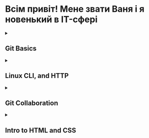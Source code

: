 # Всім привіт! Мене звати Ваня і я новенький в IT-сфері

<details>
<summary><h2>Git Basics</h2></summary>
Я пройшов 2-тижневий курс на сайті Coursera і вся інформація була для мене новою, важкою та цікавою. Здивував великий функціонал Git та GitHub. Буду використовувати всі вивчені команди в майбутньому.  
Cкріншот першого тижня: https://skr.sh/sFOPDtWvOFe?a.  
Скріншот другого тижня: https://skr.sh/sFOdeJLOz7l?a.

### learngitbranching.js.org

Основи: Introduction Sequence — https://skr.sh/sFOZqG3Mc6r?a.  
Віддалені репозиторії: Push & Pull — https://skr.sh/sFOJu0bcW3V?a.

</details>

<details>
<summary><h2>Linux CLI, and HTTP</h2></summary>

### Linux:

Інформація була цікавою. Не знаю чи буду користуватися Linux в майбутньому, але для саморозвутку згодиться.

<details>
 <summary>Перший модуль</summary>

![module 1](./task_linux_cli/module1.jpg)

</details>
<details>
 <summary>Другий модуль</summary>
 
![module 2](./task_linux_cli/module2.jpg)
</details>
<details>
 <summary>Третій модуль</summary>

![module 3](./task_linux_cli/module3.jpg)

</details>
<details>
 <summary>Четвертий модуль</summary>

![module 4](./task_linux_cli/module4.jpg)

</details>

### HTTP:

Новим для мене було використання HTTP у фреймворках та бібліотеках таких як: ExpressJS (для Node), Ruby on Rails та jQuery Ajax. Здивувало те, що в залежності від того, де міститься кеш, можна виділити наступні його категорії: Приватний та Публічний.

</details>

<details>
<summary><h2>Git Collaboration</h2></summary>
Дуже радий, що додивився до кінця, дізнався дуже багато цікавої і корисної інформації щодо Git та Github і я розумію, що без цього працювати в команді буде дуже складно.  
<details>
<summary>3 Тиждень</summary>

![week 3](./task_git_collaboration/week3.jpg)

</details>
<details>
<summary>4 Тиждень</summary>

![week 4](./task_git_collaboration/week4.jpg)

</details>

### learngitbranching.js.org

<details>
<summary>Основи: Їдемо далі, Переміщуємо роботу туди-сюди</summary>

![Їдемо далі, Переміщуємо роботу туди-сюди](./task_git_collaboration/basics.jpg)

</details>
<details>
<summary>Віддалені репозиторії: Через origin – до зірок. Прогресивне використання Git Remotes</summary>

![Віддалені репозиторії: Через origin – до зірок](./task_git_collaboration/origin.jpg)

</details>
</details>

<details>
<summary><h2>Intro to HTML and CSS</h2></summary>
З основами HTML та CSS я був знайомий. Проте про Bootstrap раніше нічого не знав. Новим також була і система Grid. Однак як на мене Bootstrap вже застарівша технологія.
<details>
<summary>Cкріншот першого тижня:</summary>

![Cкріншот першого тижня](./task_html_css_intro/Introduction-to-HTML5-Coursera.jpg)

</details>
<details>
<summary>Скріншот другого тижня:</summary>

![Скріншот другого тижня](./task_html_css_intro/Introduction-to-HTML-CSS-week-2.jpg)

</details>

### Learn HTML & CSS:

<details>
<summary>Курси пройдено</summary>

![Перший та другий курси](./task_html_css_intro/Learn-HTML-CSS.jpg)

Краще розібрався як писати код CSS одразу в коді HTML, використовуючи потрібні стилі. Пригадав деякий матеріал, котрий використовуватиму в майбутньому.

</details>
</details>
